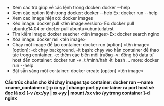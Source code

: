 - Xem các trợ giúp về các lệnh trong docker: docker --help
- Xem các option lệnh trong docker: docker <command> --help
Ex: docker run --help
- Xem cac image hiện có: docker images
- Kéo image: docker pull <tên image:version>
Ex: docker pull ubuntu:14.04 or docker pull ubuntu=ubuntu:latest
- Tìm kiếm image: docker seacher <tên images> 
Ex: docker search nginx
- Xóa image: docker rmi <tên image>
- Chạy một image để tạo container: docker run [option] <tên image>
[option]: -d: chạy background, 
          -it bash: chạy vào hẳn container để thao tác trong container, 
          -e: thêm các biến môi trường
          -v: đồng bộ data từ host đến container: docker run -v ./:/minh/hah -it <image> bash
          ... more: docker run --help
- Bật sẵn sàng một container: docker create [option] <tên image>

#### Cấu trúc chuẩn cho khi chạy images tạo container: docker run --name <name_container> [-p xx:yy | change port yy container ra port host sẽ đọc là xx] [-v /xx:/yy | xx->yy | mount /xx vào /yy trong container ]-d nginx
